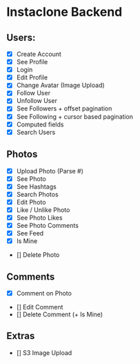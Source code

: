 # Instaclone Backend

## Users:
- [x] Create Account
- [x] See Profile
- [x] Login
- [x] Edit Profile
- [x] Change Avatar (Image Upload)
- [x] Follow User
- [x] Unfollow User
- [x] See Followers + offset pagination
- [x] See Following + cursor based pagination
- [x] Computed fields
- [x] Search Users

## Photos
- [x] Upload Photo (Parse #)
- [x] See Photo
- [x] See Hashtags
- [x] Search Photos
- [x] Edit Photo
- [x] Like / Unlike Photo
- [x] See Photo Likes
- [x] See Photo Comments
- [x] See Feed
- [x] Is Mine
- [] Delete Photo

## Comments
- [x] Comment on Photo
- [] Edit Comment
- [] Delete Comment (+ Is Mine)

## Extras
- [] S3 Image Upload